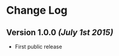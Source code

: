 Change Log
==========

Version 1.0.0 *(July 1st 2015)*
--------------------------
 *  First public release
